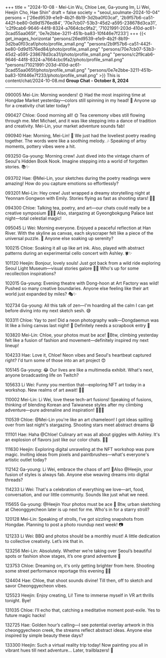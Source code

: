 +++
title = "2024-10-08 - Mei-Lin Wu, Chloe Lee, Ga-young Im, Li Wei, Heejin Cho, Hae Shin"
draft = false
society = "seoul_soulmate-2024-10-04"
persons = ['26ed9539-e1e9-4b2f-8b19-3d2ba0f03caf', '2b9f57b6-ca51-442f-be80-0d9d1576ed84', '70e7cb07-53b3-45d2-a595-238678d3ca31', 'c2f9cab6-9646-44f8-8324-a7664cbc9fa2', '71021991-203d-410d-ac61-3cad55aa065f', '0e7e2bbe-3211-451b-ba83-10f446e7f233']
+++
{{< get_images_horizontal "persons/26ed9539-e1e9-4b2f-8b19-3d2ba0f03caf/photo/profile_small.png" "persons/2b9f57b6-ca51-442f-be80-0d9d1576ed84/photo/profile_small.png" "persons/70e7cb07-53b3-45d2-a595-238678d3ca31/photo/profile_small.png" "persons/c2f9cab6-9646-44f8-8324-a7664cbc9fa2/photo/profile_small.png" "persons/71021991-203d-410d-ac61-3cad55aa065f/photo/profile_small.png" "persons/0e7e2bbe-3211-451b-ba83-10f446e7f233/photo/profile_small.png" >}}
This is content/chat/2024-10-08.md
**Group Chat - October 8, 2024**

---

090005 Mei-Lin: Morning wonders! 🌞 Had the most inspiring time at Hongdae Market yesterday—colors still spinning in my head! 🎨 Anyone up for a creativity chat later today?
  
090427 Chloe: Good morning all! 🌞 Tea ceremony vibes still flowing through me. Met Michael, and it was like stepping into a dance of tradition and creativity. Mei-Lin, your market adventure sounds fab!
  
090940 Hae: Morning, Mei-Lin! 🌿 We just had the loveliest poetry reading together. The words were like a soothing melody. 🎶 Speaking of artsy moments, pottery vibes were a hit.

093250 Ga-young: Morning crew! Just dived into the vintage charm of Seoul's Hidden Book Nook. Imagine stepping into a world of forgotten stories. 📚✨

093702 Hae: @Mei-Lin, your sketches during the poetry readings were amazing! How do you capture emotions so effortlessly?

093201 Mei-Lin: Hey crew! Just wrapped a dreamy storytelling night at Yeonnam Gongwon with Emily. Stories flying as fast as shooting stars! 🌌✨

094300 Chloe: Talking tea, poetry, and art—our chats could really be a creative symposium 🍵📜🎨 Also, stargazing at Gyeongbokgung Palace last night—total celestial magic!

095045 Li Wei: Morning everyone. Enjoyed a peaceful reflection at Han River. With the skyline as canvas, each skyscraper felt like a piece of the universal puzzle. 🌆 Anyone else soaking up serenity?

100215 Chloe: Soaking it all up like art ink. Also, played with abstract patterns during an experimental cello concert with Ashley. 🍀✨

101120 Heejin: Bonjour, lovely souls! Just got back from a wild ride exploring Seoul Light Museum—visual stories galore 🌆🔦 Who's up for some recollection inspirations?

102015 Ga-young: Evening theatre with Dong-hoon at Art Factory was wild! Pushed so many creative boundaries. Anyone else feeling like their art world just expanded by miles? 🎭✨

102734 Ga-young: All this talk of zen—I'm hoarding all the calm I can get before diving into my next sketch sesh. 😅

103311 Chloe: Yay to zen! Did a neon photography walk—Dongdaemun was lit like a living canvas last night! 🌃 Definitely needs a scrapbook entry 📸

103820 Mei-Lin: Chloe, your photos must be ace! 🚀Btw, climbing yesterday felt like a fusion of fashion and movement—definitely inspired my next lineup! 

104233 Hae: Love it, Chloe! Neon vibes and Seoul's heartbeat captured right? I'd turn some of those into an art project 😍

105145 Ga-young: 😂 Our lives are like a multimedia exhibit. What's next, anyone broadcasting life on Twitch?

105633 Li Wei: Funny you mention that—exploring NFT art today in a workshop. New realms of art await! 🌌💡

110002 Mei-Lin: Li Wei, love these tech-art fusions! Speaking of fusions, thinking of blending Korean and Taiwanese styles after my climbing adventure—pure adrenaline and inspiration! 🧗‍♂️💡

110539 Chloe: @Mei-Lin you're like an art chameleon! I got ideas spilling over from last night's stargazing. Shooting stars meet abstract dreams 😆

111101 Hae: Haha @Chloe! Culinary art was all about giggles with Ashley. It's an explosion of flavors just like our color chats. 🍳💫

111630 Heejin: Exploring digital unraveling at the NFT workshop was pure magic. Inviting ideas from pixels and paintbrushes—what's everyone's artistic outlet today?

112142 Ga-young: Li Wei, embrace the chaos of art! 🏺Also @Heejin, your fusion of styles is always fab. Anyone else weaving dreams into digital threads?

114233 Li Wei: That's a celebration of everything we love—art, food, conversation, and our little community. Sounds like just what we need.

115655 Ga-young: @Heejin Your photos must be ace 🚀 Btw, urban sketching at Cheonggyecheon later is up next for me. Who's in for a starry stroll?

120128 Mei-Lin: Speaking of strolls, I’ve got sizzling snapshots from Hongdae. Planning to post a photo roundup next week! 📷

121233 Li Wei: BBQ and photos should be a monthly must! A little dedication to collective creativity. Let’s ink that in.

123256 Mei-Lin: Absolutely. Whether we’re taking over Seoul’s beautiful spots or fashion show stages, it’s one grand adventure 🎉

123753 Chloe: Dreaming on, it's only getting brighter from here. Shooting some street performance reportage this evening 📸✨

124404 Hae: Chloe, that shoot sounds divine! Till then, off to sketch and savor Cheonggyecheon vibes.

125523 Heejin: Enjoy creating, Li! Time to immerse myself in VR art thrills tonight. Bye!

131035 Chloe: I’ll echo that, catching a meditative moment post-exile. Yes to future magic hacks!

132725 Hae: Golden hour’s calling—I see potential overlay artwork in this cheonggyecheon creek, the streams reflect abstract ideas. Anyone else inspired by simple beauty these days?

133300 Heejin: Such a virtual reality trip today! Now painting you all in vibrant hues till next adventure... Later, trailblazers! 🌈
